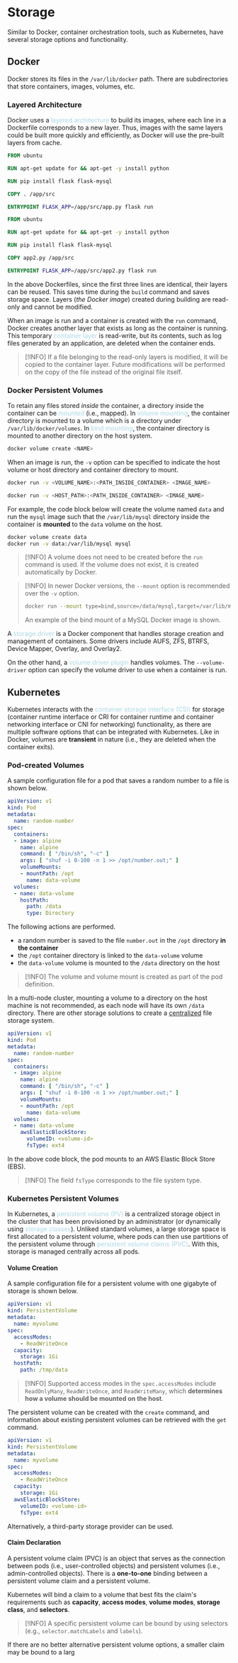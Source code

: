 # Storage
Similar to Docker, container orchestration tools, such as Kubernetes, have several storage options and functionality.

## Docker
Docker stores its files in the `/var/lib/docker` path. There are subdirectories that store containers, images, volumes, etc.

### Layered Architecture
Docker uses a <span style = "color:lightblue">layered architecture</span> to build its images, where each line in a Dockerfile corresponds to a new layer. Thus, images with the same layers could be built more quickly and efficiently, as Docker will use the pre-built layers from cache.

```Dockerfile
FROM ubuntu

RUN apt-get update for && apt-get -y install python

RUN pip install flask flask-mysql

COPY . /app/src

ENTRYPOINT FLASK_APP=/app/src/app.py flask run
```

```Dockerfile
FROM ubuntu

RUN apt-get update for && apt-get -y install python

RUN pip install flask flask-mysql

COPY app2.py /app/src

ENTRYPOINT FLASK_APP=/app/src/app2.py flask run
```

In the above Dockerfiles, since the first three lines are identical, their layers can be reused. This saves time during the `build` command and saves storage space. Layers (*the Docker image*) created during building are read-only and cannot be modified.

When an image is run and a container is created with the `run` command, Docker creates another layer that exists as long as the container is running. This temporary <span style = "color:lightblue">container layer</span> is read-write, but its contents, such as log files generated by an application, are deleted when the container ends.

> [!INFO]
> If a file belonging to the read-only layers is modified, it will be copied to the container layer. Future modifications will be performed on the copy of the file instead of the original file itself.

### Docker Persistent Volumes
To retain any files stored *inside* the container, a directory inside the container can be <span style = "color:lightblue">mounted</span> (i.e., mapped). In <span style = "color:lightblue">volume mounting</span>, the container directory is mounted to a volume which is a directory under `/var/lib/docker/volumes`. In <span style = "color:lightblue">bind mounting</span>, the container directory is mounted to another directory on the host system.

```bash
docker volume create <NAME>
```

When an image is run, the `-v` option can be specified to indicate the host volume or host directory and container directory to mount.

```bash
docker run -v <VOLUME_NAME>:<PATH_INSIDE_CONTAINER> <IMAGE_NAME>
```

```bash
docker run -v <HOST_PATH>:<PATH_INSIDE_CONTAINER> <IMAGE_NAME>
```

For example, the code block below will create the volume named `data` and run the `mysql` image such that the `/var/lib/mysql` directory inside the container is **mounted** to the `data` volume on the host.

```bash
docker volume create data
docker run -v data:/var/lib/mysql mysql
```

> [!INFO]
> A volume does not need to be created before the `run` command is used. If the volume does not exist, it is created automatically by Docker.

> [!INFO]
> In newer Docker versions, the `--mount` option is recommended over the `-v` option.
> ```bash
> docker run --mount type=bind,source=/data/mysql,target=/var/lib/mysql mysql
> ```
> An example of the bind mount of a MySQL Docker image is shown.

A <span style = "color:lightblue">storage driver</span> is a Docker component that handles storage creation and management of containers. Some drivers include AUFS, ZFS, BTRFS, Device Mapper, Overlay, and Overlay2.

On the other hand, a <span style = "color:lightblue">volume driver plugin</span> handles volumes. The `--volume-driver` option can specify the volume driver to use when a container is run.

## Kubernetes
Kubernetes interacts with the <span style = "color:lightblue">container storage interface (CSI)</span> for storage (container runtime interface or CRI for container runtime and container networking interface or CNI for networking) functionality, as there are multiple software options that can be integrated with Kubernetes. Like in Docker, volumes are **transient** in nature (i.e., they are deleted when the container exits).

### Pod-created Volumes

A sample configuration file for a pod that saves a random number to a file is shown below.

```yaml
apiVersion: v1
kind: Pod
metadata:
  name: random-number
spec:
  containers:
  - image: alpine
    name: alpine
    command: [ "/bin/sh", "-c" ]
    args: [ "shuf -i 0-100 -n 1 >> /opt/number.out;" ]
    volumeMounts:
    - mountPath: /opt
      name: data-volume
  volumes:
  - name: data-volume
    hostPath:
      path: /data
      type: Directory
```

The following actions are performed.
- a random number is saved to the file `number.out` in the `/opt` directory **in the container**
- the `/opt` container directory is linked to the `data-volume` volume
- the `data-volume` volume is mounted to the `/data` directory on the host

> [!INFO]
> The volume and volume mount is created as part of the pod definition.

In a multi-node cluster, mounting a volume to a directory on the host machine is not recommended, as each node will have its own `/data` directory. There are other storage solutions to create a <u>centralized</u> file storage system.

```yaml
apiVersion: v1
kind: Pod
metadata:
  name: random-number
spec:
  containers:
  - image: alpine
    name: alpine
    command: [ "/bin/sh", "-c" ]
    args: [ "shuf -i 0-100 -n 1 >> /opt/number.out;" ]
    volumeMounts:
    - mountPath: /opt
      name: data-volume
  volumes:
  - name: data-volume
    awsElasticBlockStore:
      volumeID: <volume-id>
      fsType: ext4
```

In the above code block, the pod mounts to an AWS Elastic Block Store (EBS).

> [!INFO]
> The field `fsType` corresponds to the file system type.

### Kubernetes Persistent Volumes

In Kubernetes, a <span style = "color:lightblue">persistent volume (PV)</span> is a centralized storage object in the cluster that has been provisioned by an administrator (or dynamically using <span style = "color:lightblue">storage classes</span>). Unliked standard volumes, a large storage space is first allocated to a persistent volume, where pods can then use partitions of the persistent volume through <span style = "color:lightblue">persistent volume claims (PVC)</span>. With this, storage is managed centrally across all pods.

#### Volume Creation

A sample configuration file for a persistent volume with one gigabyte of storage is shown below.

```yaml
apiVersion: v1
kind: PersistentVolume
metadata:
  name: myvolume
spec:
  accessModes:
    - ReadWriteOnce
  capacity:
    storage: 1Gi
  hostPath:
    path: /tmp/data
```

> [!INFO]
> Supported access modes in the `spec.accessModes` include `ReadOnlyMany`, `ReadWriteOnce`, and `ReadWriteMany`, which **determines how a volume should be mounted on the host**.

The persistent volume can be created with the `create` command, and information about existing persistent volumes can be retrieved with the `get` command.

```yaml
apiVersion: v1
kind: PersistentVolume
metadata:
  name: myvolume
spec:
  accessModes:
    - ReadWriteOnce
  capacity:
    storage: 1Gi
  awsElasticBlockStore:
    volumeID: <volume-id>
    fsType: ext4
```

Alternatively, a third-party storage provider can be used.

#### Claim Declaration

A persistent volume claim (PVC) is an object that serves as the connection between pods (i.e., user-controlled objects) and persistent volumes (i.e., admin-controlled objects). There is a **one-to-one** binding between a persistent volume claim and a persistent volume.

Kubernetes will bind a claim to a volume that best fits the claim's requirements such as **capacity**, **access modes**, **volume modes**, **storage class**, and **selectors**.

> [!INFO]
> A specific persistent volume can be bound by using selectors (e.g., `selector.matchLabels` and `labels`).

If there are no better alternative persistent volume options, a smaller claim may be bound to a larg